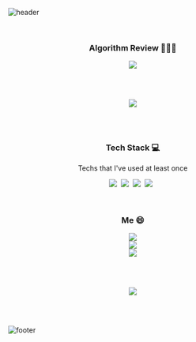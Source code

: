 ![header](https://capsule-render.vercel.app/api?type=waving&color=timeGradient&height=300&section=header&text=%20Hello,&nbsp;there&nbsp;👋%20&fontSize=30&fontColor=ffffff&animation=twinkling)

<br>

<h3 align="center">Algorithm Review 👨🏻‍💻</h3>
<p align="center">
<a href="https://trite-chicory-6c6.notion.site/e6578ebf60ae4a8fa93cb19febbc788d"><img src="https://img.shields.io/badge/Notion-000000?style=flat-square&logo=Notion&logoColor=white"/></a>
</p>

<br><br>

<p align="center">
<img src="http://mazassumnida.wtf/api/v2/generate_badge?boj=jujeongho">
</p>
  
<br><br>

<h3 align="center">Tech Stack 💻</h3>
<p align="center">Techs that I've used at least once</p>

<p align="center">
<img src="https://img.shields.io/badge/C-A8B9CC?style=flat-square&logo=C&logoColor=white"/></a>&nbsp;&nbsp;<img src="https://img.shields.io/badge/Python-3766AB?style=flat-square&logo=Python&logoColor=white"/></a>&nbsp;&nbsp;<img src="https://img.shields.io/badge/Java-007396?style=flat-square&logo=Java&logoColor=white"/></a>&nbsp;&nbsp;<img src="https://img.shields.io/badge/Django-092E20?style=flat-square&logo=Django&logoColor=white"/></a>&nbsp;&nbsp;
</p>

<br>

<h3 align="center">Me 😄</h3>

<p align="center">
<img src="https://img.shields.io/badge/Gmail_:_jujeongho@ajou.ac.kr-EA4335?style=flat-square&logo=Gmail&logoColor=white"/></a><br><img src="https://img.shields.io/badge/Naver_:_price__o@naver.com-03C75A?style=flat-square&logo=Naver&logoColor=white"/></a><br><img src="https://img.shields.io/badge/Instagram_:_joo__lnstagram-E4405F?style=flat-square&logo=Instagram&logoColor=white"/></a>
</p>

<br><br>

<p align="center">
<img src="https://github-readme-stats.vercel.app/api?username=jujeongho0&show_icons=true&theme=radical"
</p>

<br><br>

![footer](https://capsule-render.vercel.app/api?type=waving&color=timeGradient&section=footer)
